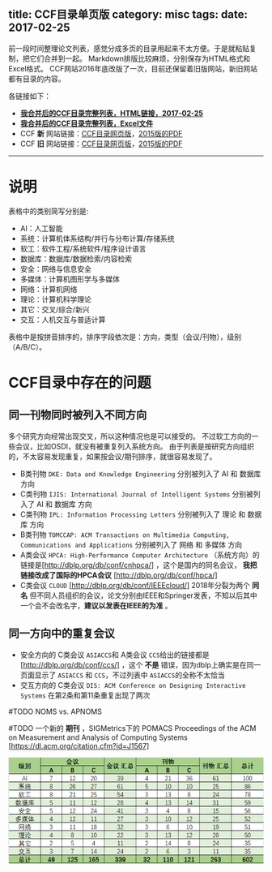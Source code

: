 title: CCF目录单页版
category: misc
tags:
date: 2017-02-25
---

前一段时间整理论文列表，感觉分成多页的目录用起来不太方便。于是就粘贴复制，把它们合并到一起。
Markdown排版比较麻烦，分别保存为HTML格式和Excel格式。
CCF网站2016年底改版了一次，目前还保留着旧版网站，新旧网站都有目录的内容。

各链接如下：
+ **[我合并后的CCF目录完整列表，HTML链接，2017-02-25](/doc/ccf-all-in-one-2017-02-25.html)** 
+ **[我合并后的CCF目录完整列表，Excel文件](/doc/ccf_all_in_one_2017-02-25.xlsx)**
+ CCF **新** 网站链接：[CCF目录网页版](http://www.ccf.org.cn/xspj/gyml/)，[2015版的PDF](http://www.ccf.org.cn/ccf/contentcore/resource/download?ID=32826)
+ CCF **旧** 网站链接：[CCF目录网页版](http://history.ccf.org.cn/paiming.jsp.htm)，[2015版的PDF](http://history.ccf.org.cn/2015ccfmulu.pdf) 

<!--more-->

---

# 说明
表格中的类别简写分别是:
+ AI：人工智能
+ 系统：计算机体系结构/并行与分布计算/存储系统
+ 软工：软件工程/系统软件/程序设计语言
+ 数据库：数据库/数据检索/内容检索
+ 安全：网络与信息安全
+ 多媒体：计算机图形学与多媒体
+ 网络：计算机网络
+ 理论：计算机科学理论
+ 其它：交叉/综合/新兴
+ 交互：人机交互与普适计算

表格中是按拼音排序的，排序字段依次是：方向，类型（会议/刊物），级别（A/B/C）。

# CCF目录中存在的问题

## 同一刊物同时被列入不同方向
多个研究方向经常出现交叉，所以这种情况也是可以接受的。
不过软工方向的一些会议，比如OSDI，就没有被重复列入系统方向。
由于列表是按研究方向组织的，不太容易发现重复，如果按会议/期刊排序，就很容易发现了。

+ B类刊物 `DKE: Data and Knowledge Engineering` 分别被列入了 AI 和 数据库 方向
+ C类刊物 `IJIS: International Journal of Intelligent Systems` 分别被列入了 AI 和 数据库 方向
+ C类刊物 `IPL: Information Processing Letters` 分别被列入了 理论 和 数据库 方向
+ B类刊物 `TOMCCAP: ACM Transactions on Multimedia Computing, Communications and Applications` 分别被列入了 网络 和 多媒体 方向
+ A类会议 `HPCA: High-Performance Computer Architecture` （系统方向）的链接是[http://dblp.org/db/conf/cnhpca/] ，这个是国内的同名会议， **我把链接改成了国际的HPCA会议** [http://dblp.org/db/conf/hpca/]
+ C类会议 `CLOUD` [http://dblp.org/db/conf/IEEEcloud/] 2018年分裂为两个 **同名** 但不同人员组织的会议，论文分别由IEEE和Springer发表，不知以后其中一个会不会改名字，**建议以发表在IEEE的为准** 。

## 同一方向中的重复会议
+ 安全方向的 C类会议 `ASIACCS`和 A类会议 `CCS`给出的链接都是 [http://dblp.org/db/conf/ccs/] ，这个 **不是** 错误，因为dblp上确实是在同一页面显示了 `ASIACCS` 和 `CCS`，不过列表中 `ASIACCS`的全称不太恰当
+ 交互方向的 C类会议 `DIS: ACM Conference on Designing Interactive  Systems` 在第2条和第11条重复出现了两次


#TODO NOMS vs. APNOMS

#TODO 一个新的 **期刊** ，SIGMetrics下的 POMACS 
Proceedings of the ACM on Measurement and Analysis of Computing Systems [https://dl.acm.org/citation.cfm?id=J1567]

<img src="/img/ccf_sum.png" alt="会议/刊物分方向汇总">
